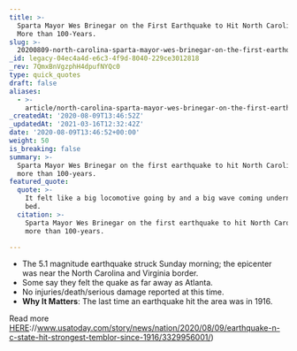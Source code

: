 ```yaml
---
title: >-
  Sparta Mayor Wes Brinegar on the First Earthquake to Hit North Carolina in
  More than 100-Years.
slug: >-
  20200809-north-carolina-sparta-mayor-wes-brinegar-on-the-first-earthquake-to-hit-in-more-than-100-years
_id: legacy-04ec4a4d-e6c3-4f9d-8040-229ce3012818
_rev: 7QmxBnVgzphH4dpufNYQc0
type: quick_quotes
draft: false
aliases:
  - >-
    article/north-carolina-sparta-mayor-wes-brinegar-on-the-first-earthquake-to-hit-in-more-than-100-years/
_createdAt: '2020-08-09T13:46:52Z'
_updatedAt: '2021-03-16T12:32:42Z'
date: '2020-08-09T13:46:52+00:00'
weight: 50
is_breaking: false
summary: >-
  Sparta Mayor Wes Brinegar on the first earthquake to hit North Carolina in
  more than 100-years.
featured_quote:
  quote: >-
    It felt like a big locomotive going by and a big wave coming underneath the
    bed.
  citation: >-
    Sparta Mayor Wes Brinegar on the first earthquake to hit North Carolina in
    more than 100-years.

---
```

* The 5.1 magnitude earthquake struck Sunday morning; the epicenter was near the North Carolina and Virginia border.
* Some say they felt the quake as far away as Atlanta.
* No injuries/death/serious damage reported at this time.
* **Why It Matters**: The last time an earthquake hit the area was in 1916.

Read more [HERE](https://www.usatoday.com/story/news/nation/2020/08/09/earthquake-n-c-state-hit-strongest-temblor-since-1916/3329956001/)://www.usatoday.com/story/news/nation/2020/08/09/earthquake-n-c-state-hit-strongest-temblor-since-1916/3329956001/)